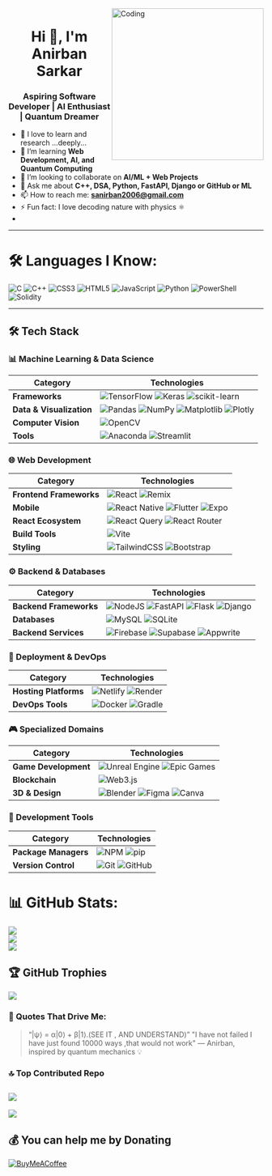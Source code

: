 <img align="right" alt="Coding" width="300" src="https://media0.giphy.com/media/v1.Y2lkPTc5MGI3NjExcThpMjNiZDlwamMyNWp3Y3drenU0eG55dWZmcjV0bjVsOWpxbHgwMyZlcD12MV9pbnRlcm5hbF9naWZfYnlfaWQmY3Q9Zw/3oKIPnAiaMCws8nOsE/giphy.gif" />

<h1 align="center">Hi 👋, I'm Anirban Sarkar</h1>
<h3 align="center">Aspiring Software Developer | AI Enthusiast | Quantum Dreamer</h3>


- 🔭 I love to learn and research ...deeply... 
- 🌱 I’m learning **Web Development, AI, and Quantum Computing**
- 👯 I’m looking to collaborate on **AI/ML + Web Projects**
- 💬 Ask me about **C++, DSA, Python, FastAPI, Django or GitHub or ML**
- 📫 How to reach me: **sanirban2006@gmail.com**
- ⚡ Fun fact: I love decoding nature with physics ⚛️
- 
---

# 🛠️ Languages I Know:
![C](https://img.shields.io/badge/c-%2300599C.svg?style=for-the-badge&logo=c&logoColor=white) ![C++](https://img.shields.io/badge/c++-%2300599C.svg?style=for-the-badge&logo=c%2B%2B&logoColor=white) ![CSS3](https://img.shields.io/badge/css3-%231572B6.svg?style=for-the-badge&logo=css3&logoColor=white) ![HTML5](https://img.shields.io/badge/html5-%23E34F26.svg?style=for-the-badge&logo=html5&logoColor=white) ![JavaScript](https://img.shields.io/badge/javascript-%23323330.svg?style=for-the-badge&logo=javascript&logoColor=%23F7DF1E) ![Python](https://img.shields.io/badge/python-3670A0?style=for-the-badge&logo=python&logoColor=ffdd54) ![PowerShell](https://img.shields.io/badge/PowerShell-%235391FE.svg?style=for-the-badge&logo=powershell&logoColor=white) ![Solidity](https://img.shields.io/badge/Solidity-%23363636.svg?style=for-the-badge&logo=solidity&logoColor=white)

---

## 🛠️ Tech Stack

### 📊 Machine Learning & Data Science
| Category | Technologies |
|----------|--------------|
| **Frameworks** | ![TensorFlow](https://img.shields.io/badge/TensorFlow-%23FF6F00.svg?style=for-the-badge&logo=TensorFlow&logoColor=white) ![Keras](https://img.shields.io/badge/Keras-%23D00000.svg?style=for-the-badge&logo=Keras&logoColor=white) ![scikit-learn](https://img.shields.io/badge/scikit--learn-%23F7931E.svg?style=for-the-badge&logo=scikit-learn&logoColor=white) |
| **Data & Visualization** | ![Pandas](https://img.shields.io/badge/pandas-%23150458.svg?style=for-the-badge&logo=pandas&logoColor=white) ![NumPy](https://img.shields.io/badge/numpy-%23013243.svg?style=for-the-badge&logo=numpy&logoColor=white) ![Matplotlib](https://img.shields.io/badge/Matplotlib-%23ffffff.svg?style=for-the-badge&logo=Matplotlib&logoColor=black) ![Plotly](https://img.shields.io/badge/Plotly-%233F4F75.svg?style=for-the-badge&logo=plotly&logoColor=white) |
| **Computer Vision** | ![OpenCV](https://img.shields.io/badge/opencv-%23white.svg?style=for-the-badge&logo=opencv&logoColor=white) |
| **Tools** | ![Anaconda](https://img.shields.io/badge/Anaconda-%2344A833.svg?style=for-the-badge&logo=anaconda&logoColor=white) ![Streamlit](https://img.shields.io/badge/Streamlit-%23FE4B4B.svg?style=for-the-badge&logo=streamlit&logoColor=white) |

### 🌐 Web Development
| Category | Technologies |
|----------|--------------|
| **Frontend Frameworks** | ![React](https://img.shields.io/badge/react-%2320232a.svg?style=for-the-badge&logo=react&logoColor=%2361DAFB) ![Remix](https://img.shields.io/badge/remix-%23000.svg?style=for-the-badge&logo=remix&logoColor=white) |
| **Mobile** | ![React Native](https://img.shields.io/badge/react_native-%2320232a.svg?style=for-the-badge&logo=react&logoColor=%2361DAFB) ![Flutter](https://img.shields.io/badge/Flutter-%2302569B.svg?style=for-the-badge&logo=Flutter&logoColor=white) ![Expo](https://img.shields.io/badge/expo-1C1E24?style=for-the-badge&logo=expo&logoColor=#D04A37) |
| **React Ecosystem** | ![React Query](https://img.shields.io/badge/-React%20Query-FF4154?style=for-the-badge&logo=react%20query&logoColor=white) ![React Router](https://img.shields.io/badge/React_Router-CA4245?style=for-the-badge&logo=react-router&logoColor=white) |
| **Build Tools** | ![Vite](https://img.shields.io/badge/vite-%23646CFF.svg?style=for-the-badge&logo=vite&logoColor=white) |
| **Styling** | ![TailwindCSS](https://img.shields.io/badge/tailwindcss-%2338B2AC.svg?style=for-the-badge&logo=tailwind-css&logoColor=white) ![Bootstrap](https://img.shields.io/badge/bootstrap-%238511FA.svg?style=for-the-badge&logo=bootstrap&logoColor=white) |

### ⚙️ Backend & Databases
| Category | Technologies |
|----------|--------------|
| **Backend Frameworks** | ![NodeJS](https://img.shields.io/badge/node.js-6DA55F?style=for-the-badge&logo=node.js&logoColor=white) ![FastAPI](https://img.shields.io/badge/FastAPI-005571?style=for-the-badge&logo=fastapi) ![Flask](https://img.shields.io/badge/flask-%23000.svg?style=for-the-badge&logo=flask&logoColor=white) ![Django](https://img.shields.io/badge/django-%23092E20.svg?style=for-the-badge&logo=django&logoColor=white) |
| **Databases** | ![MySQL](https://img.shields.io/badge/mysql-4479A1.svg?style=for-the-badge&logo=mysql&logoColor=white) ![SQLite](https://img.shields.io/badge/sqlite-%2307405e.svg?style=for-the-badge&logo=sqlite&logoColor=white) |
| **Backend Services** | ![Firebase](https://img.shields.io/badge/firebase-%23039BE5.svg?style=for-the-badge&logo=firebase) ![Supabase](https://img.shields.io/badge/Supabase-3ECF8E?style=for-the-badge&logo=supabase&logoColor=white) ![Appwrite](https://img.shields.io/badge/Appwrite-%23FD366E.svg?style=for-the-badge&logo=appwrite&logoColor=white) |

### 🚀 Deployment & DevOps
| Category | Technologies |
|----------|--------------|
| **Hosting Platforms** | ![Netlify](https://img.shields.io/badge/netlify-%23000000.svg?style=for-the-badge&logo=netlify&logoColor=#00C7B7) ![Render](https://img.shields.io/badge/Render-%46E3B7.svg?style=for-the-badge&logo=render&logoColor=white) |
| **DevOps Tools** | ![Docker](https://img.shields.io/badge/docker-%230db7ed.svg?style=for-the-badge&logo=docker&logoColor=white) ![Gradle](https://img.shields.io/badge/Gradle-02303A.svg?style=for-the-badge&logo=Gradle&logoColor=white) |

### 🎮 Specialized Domains
| Category | Technologies |
|----------|--------------|
| **Game Development** | ![Unreal Engine](https://img.shields.io/badge/unrealengine-%23313131.svg?style=for-the-badge&logo=unrealengine&logoColor=white) ![Epic Games](https://img.shields.io/badge/epicgames-%23313131.svg?style=for-the-badge&logo=epicgames&logoColor=white) |
| **Blockchain** | ![Web3.js](https://img.shields.io/badge/web3.js-F16822?style=for-the-badge&logo=web3.js&logoColor=white) |
| **3D & Design** | ![Blender](https://img.shields.io/badge/blender-%23F5792A.svg?style=for-the-badge&logo=blender&logoColor=white) ![Figma](https://img.shields.io/badge/figma-%23F24E1E.svg?style=for-the-badge&logo=figma&logoColor=white) ![Canva](https://img.shields.io/badge/Canva-%2300C4CC.svg?style=for-the-badge&logo=Canva&logoColor=white) |

### 🔧 Development Tools
| Category | Technologies |
|----------|--------------|
| **Package Managers** | ![NPM](https://img.shields.io/badge/NPM-%23CB3837.svg?style=for-the-badge&logo=npm&logoColor=white) ![pip](https://img.shields.io/badge/pip-%233775A9.svg?style=for-the-badge&logo=pypi&logoColor=white)|
| **Version Control** | ![Git](https://img.shields.io/badge/git-%23F05033.svg?style=for-the-badge&logo=git&logoColor=white) ![GitHub](https://img.shields.io/badge/github-%23121011.svg?style=for-the-badge&logo=github&logoColor=white) |

# 📊 GitHub Stats:
![](https://github-readme-stats.vercel.app/api?username=AnirbansarkarS&theme=solarized-dark&hide_border=false&include_all_commits=false&count_private=false)<br/>
![](https://nirzak-streak-stats.vercel.app/?user=AnirbansarkarS&theme=solarized-dark&hide_border=false)<br/>
![](https://github-readme-stats.vercel.app/api/top-langs/?username=AnirbansarkarS&theme=solarized-dark&hide_border=false&include_all_commits=false&count_private=false&layout=compact)

## 🏆 GitHub Trophies
![](https://github-profile-trophy.vercel.app/?username=AnirbansarkarS&theme=tokyonight&no-frame=false&no-bg=true&margin-w=4)

### 🧠 Quotes That Drive Me:
> “|ψ⟩ = α|0⟩ + β|1⟩.(SEE IT , AND UNDERSTAND)”
> "I have not failed I have just found 10000 ways ,that would not work"
> — Anirban, inspired by quantum mechanics 💡

### 🔝 Top Contributed Repo
![](https://github-contributor-stats.vercel.app/api?username=AnirbansarkarS&limit=5&theme=synthwave&combine_all_yearly_contributions=true)
---
[![](https://visitcount.itsvg.in/api?id=AnirbansarkarS&icon=5&color=6)](https://visitcount.itsvg.in)

  ## 💰 You can help me by Donating
  [![BuyMeACoffee](https://img.shields.io/badge/Buy%20Me%20a%20Coffee-ffdd00?style=for-the-badge&logo=buy-me-a-coffee&logoColor=black)](https://buymeacoffee.com/anirbansarkarq) 



